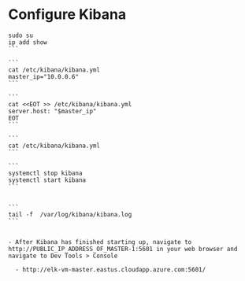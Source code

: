 # Configure Kibana
``````
sudo su
ip add show
```

```
cat /etc/kibana/kibana.yml
master_ip="10.0.0.6"
```

```
cat <<EOT >> /etc/kibana/kibana.yml
server.host: "$master_ip"
EOT
```

```
cat /etc/kibana/kibana.yml
```

```
systemctl stop kibana
systemctl start kibana
```


```
tail -f  /var/log/kibana/kibana.log
```


- After Kibana has finished starting up, navigate to http://PUBLIC_IP_ADDRESS_OF_MASTER-1:5601 in your web browser and navigate to Dev Tools > Console

  - http://elk-vm-master.eastus.cloudapp.azure.com:5601/
